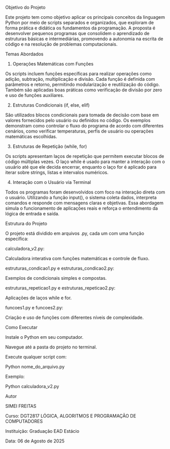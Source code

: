 Objetivo do Projeto 

Este projeto tem como objetivo aplicar os principais conceitos da linguagem Python por meio de scripts separados e organizados, que exploram de forma prática e didática os fundamentos da programação. A proposta é desenvolver pequenos programas que consolidem o aprendizado de estruturas básicas e intermediárias, promovendo a autonomia na escrita de código e na resolução de problemas computacionais. 

 Temas Abordados 

1. Operações Matemáticas com Funções 

Os scripts incluem funções específicas para realizar operações como adição, subtração, multiplicação e divisão. Cada função é definida com parâmetros e retorno, permitindo modularização e reutilização do código. Também são aplicadas boas práticas como verificação de divisão por zero e uso de funções auxiliares. 

2. Estruturas Condicionais (if, else, elif) 

São utilizados blocos condicionais para tomada de decisão com base em valores fornecidos pelo usuário ou definidos no código. Os exemplos demonstram como controlar o fluxo do programa de acordo com diferentes cenários, como verificar temperaturas, perfis de usuário ou operações matemáticas escolhidas. 

3. Estruturas de Repetição (while, for) 

Os scripts apresentam laços de repetição que permitem executar blocos de código múltiplas vezes. O laço while é usado para manter a interação com o usuário até que ele decida encerrar, enquanto o laço for é aplicado para iterar sobre strings, listas e intervalos numéricos. 

4. Interação com o Usuário via Terminal 

Todos os programas foram desenvolvidos com foco na interação direta com o usuário. Utilizando a função input(), o sistema coleta dados, interpreta comandos e responde com mensagens claras e objetivas. Essa abordagem simula o funcionamento de aplicações reais e reforça o entendimento da lógica de entrada e saída. 

Estrutura do Projeto 

O projeto está dividido em arquivos .py, cada um com uma função específica: 

calculadora_v2.py:  

Calculadora interativa com funções matemáticas e controle de fluxo. 

estruturas_condicao1.py e estruturas_condicao2.py:  

Exemplos de condicionais simples e compostas. 

estruturas_repeticao1.py e estruturas_repeticao2.py:  

Aplicações de laços while e for. 

funcoes1.py e funcoes2.py:  

Criação e uso de funções com diferentes níveis de complexidade. 

 

Como Executar 

Instale o Python em seu computador. 

Navegue até a pasta do projeto no terminal. 

Execute qualquer script com: 

Python nome_do_arquivo.py  

Exemplo: 

Python calculadora_v2.py  

Autor 

SIMEI FREITAS 

Curso: DGT2817 LÓGICA, ALGORITMOS E PROGRAMAÇÃO DE COMPUTADORES 

 Instituição: Graduação EAD Estácio 

 Data: 06 de Agosto de 2025 
